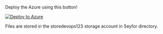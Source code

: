 Deploy the Azure using this button!

[![Deploy to Azure](https://aka.ms/deploytoazurebutton)](https://portal.azure.com/#create/Microsoft.Template/uri/https%3A%2F%2Fstoredevops123.blob.core.windows.net%2Fdevops%2Fazuredeploy.json/createUIDefinitionUri/https%3A%2F%2Fstoredevops123.blob.core.windows.net%2Fdevops%2FcreateUiDefinition.json)

Files are stored in the storedevops123 storage account in Seyfor directory.